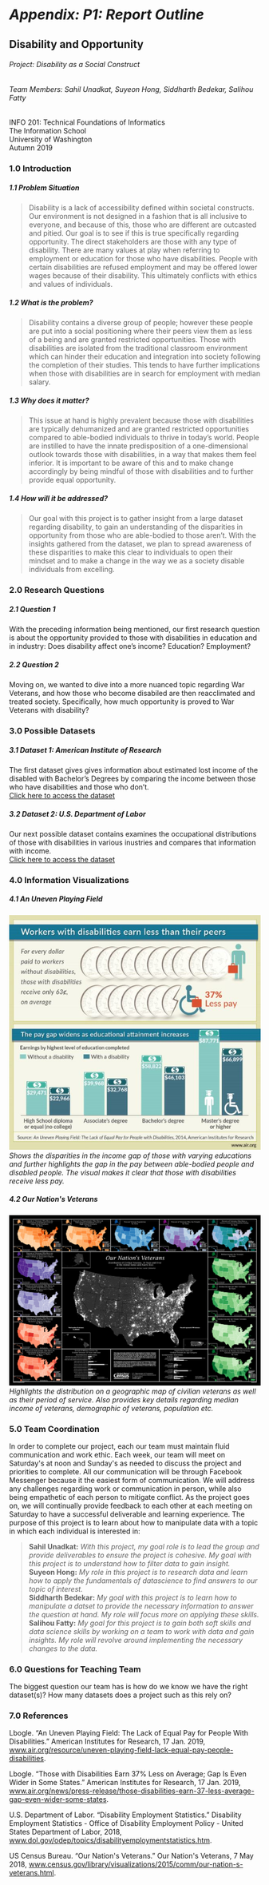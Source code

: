 # _Appendix: P1: Report Outline_
## Disability and Opportunity

###### Project: Disability as a Social Construct
###### _Team Members: Sahil Unadkat, Suyeon Hong, Siddharth Bedekar, Salihou Fatty_
INFO 201: Technical Foundations of Informatics  
The Information School  
University of Washington  
Autumn 2019

### 1.0 Introduction
##### 1.1 Problem Situation
> Disability is a lack of accessibility defined within societal constructs.
Our environment is not designed in a fashion that is all inclusive to everyone,
and because of this, those who are different are outcasted and pitied.
Our goal is to see if this is true specifically regarding opportunity.
The direct stakeholders are those with any type of disability. There are many
values at play when referring to employment or education for those who have
disabilities. People with certain disabilities are refused employment and may
be offered lower wages because of their disability. This ultimately conflicts
with ethics and values of individuals.

##### 1.2 What is the problem?
> Disability contains a diverse group of people; however these people are put
into a social positioning where their peers view them as less of a being and
are granted restricted opportunities. Those with disabilities are isolated from
 the traditional classroom environment which can hinder their education and
 integration into society following the completion of their studies. This tends
 to have further implications when those with disabilities are in search for
 employment with median salary.

##### 1.3 Why does it matter?
> This issue at hand is highly prevalent because those with disabilities are
typically dehumanized and are granted restricted opportunities compared to
able-bodied individuals to thrive in today’s world. People are instilled to
have the innate predisposition of a one-dimensional outlook towards those with
disabilities, in a way that makes them feel inferior. It is important to be
aware of this and to make change accordingly by being mindful of those with
disabilities and to further provide equal opportunity.

##### 1.4 How will it be addressed?
> Our goal with this project is to gather insight from a large dataset
regarding disability, to gain an understanding of the disparities in
opportunity from those who are able-bodied to those aren’t. With the insights
gathered from the dataset, we plan to spread awareness of these disparities to
make this clear to individuals to open their mindset and to make a change in
the way we as a society disable individuals from excelling.

### 2.0 Research Questions
##### 2.1 Question 1
With the preceding information being mentioned, our first research question is about the opportunity provided to those with disabilities in education and in industry: Does disability affect one’s income? Education? Employment?
##### 2.2 Question 2
Moving on, we wanted to dive into a more nuanced topic regarding War Veterans,
and how those who become disabiled are then reacclimated and treated society. Specifically, how much opportunity is proved to War Veterans with disability?

### 3.0 Possible Datasets
##### 3.1 Dataset 1: American Institute of Research
The first dataset gives gives information about estimated lost income of the disabled with Bachelor’s Degrees by comparing the income between those who have disabilities and those who don’t.  
[Click here to access the dataset](https://www.air.org/sites/default/files/Lack%20of%20Equal%20Pay%20for%20People%20with%20Disabilities_Dec%2014.pdf)
##### 3.2 Dataset 2: U.S. Department of Labor
Our next possible dataset contains examines the occupational distributions of
those with disabilities in various inustries and compares that information with income.  
[Click here to access the dataset](https://www.dol.gov/odep/topics/disabilityemploymentstatistics.htm)
### 4.0 Information Visualizations
##### 4.1 An Uneven Playing Field
![Education and Disability](/images/disability_infographic1.jpg)  
_Shows the disparities in the income gap of those with varying educations and
further highlights the gap in the pay between able-bodied people and disabled
people. The visual makes it clear that those with disabilities receive less pay._
##### 4.2 Our Nation's Veterans
![Veteran Status and Location](/images/disability_infographic2.png)
_Highlights the distribution on a geographic map of civilian veterans
as well as their period of service. Also provides key details regarding median income of veterans, demographic of veterans, population etc._

### 5.0 Team Coordination
In order to complete our project, each our team must maintain fluid communication and work ethic. Each week, our team will meet on Saturday's at noon and Sunday's as needed to discuss the project and priorities to complete. All our communication will be through Facebook Messenger because it the easiest form of communication. We will address any challenges regarding work or communication in person, while also being empathetic of each person to mitigate conflict. As the project goes on, we will continually provide feedback to each other at each meeting on Saturday to have a successful deliverable and learning experience. The purpose of this project is to learn about how to manipulate data with a topic in which each individual is interested in:
> **Sahil Unadkat:** _With this project, my goal role is to lead the group and provide deliverables to ensure the project is cohesive. My goal with this project is to understand how to filter data to gain insight._  
**Suyeon Hong:** _My role in this project is to research data and learn how to apply the fundamentals of datascience to find answers to our topic of interest._  
**Siddharth Bedekar:** _My goal with this project is to learn how to manipulate a datset to provide the necessary information to answer the question at hand. My role will focus more on applying these skills._  
**Salihou Fatty:** _My goal for this project is to gain both soft skills and data science skills by working on a team to work with data and gain insights. My role will revolve around implementing the necessary changes to the data._
### 6.0 Questions for Teaching Team
The biggest question our team has is how do we know we have the right dataset(s)? How many datasets does a project such as this rely on?
### 7.0 References
Lbogle. “An Uneven Playing Field: The Lack of Equal Pay for People With Disabilities.” American Institutes for Research, 17 Jan. 2019, www.air.org/resource/uneven-playing-field-lack-equal-pay-people-disabilities.  

Lbogle. “Those with Disabilities Earn 37% Less on Average; Gap Is Even Wider in Some States.” American Institutes for Research, 17 Jan. 2019, www.air.org/news/press-release/those-disabilities-earn-37-less-average-gap-even-wider-some-states.

U.S. Department of Labor. “Disability Employment Statistics.” Disability Employment Statistics - Office of Disability Employment Policy - United States Department of Labor, 2018, www.dol.gov/odep/topics/disabilityemploymentstatistics.htm.

US Census Bureau. “Our Nation's Veterans.” Our Nation's Veterans, 7 May 2018, www.census.gov/library/visualizations/2015/comm/our-nation-s-veterans.html.
